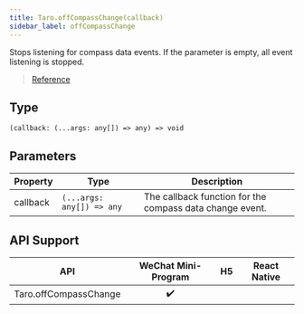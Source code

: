 ```yaml
---
title: Taro.offCompassChange(callback)
sidebar_label: offCompassChange
---
```


Stops listening for compass data events. If the parameter is empty, all event listening is stopped.

> [Reference](https://developers.weixin.qq.com/miniprogram/dev/api/device/compass/wx.offCompassChange.html)

## Type

```tsx
(callback: (...args: any[]) => any) => void
```

## Parameters

<table>
  <thead>
    <tr>
      <th>Property</th>
      <th>Type</th>
      <th>Description</th>
    </tr>
  </thead>
  <tbody>
    <tr>
      <td>callback</td>
      <td><code>(...args: any[]) =&gt; any</code></td>
      <td>The callback function for the compass data change event.</td>
    </tr>
  </tbody>
</table>

## API Support

|          API          | WeChat Mini-Program | H5 | React Native |
|:---------------------:|:-------------------:|:--:|:------------:|
| Taro.offCompassChange |         ✔️          |    |              |

